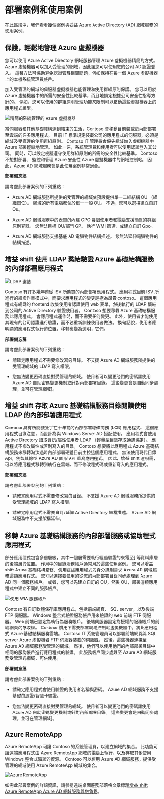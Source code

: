 <properties
    pageTitle="Azure Active Directory 網域服務︰ 部署案例 |Microsoft Azure"
    description="Azure AD 網域服務的部署案例"
    services="active-directory-ds"
    documentationCenter=""
    authors="mahesh-unnikrishnan"
    manager="stevenpo"
    editor="curtand"/>

<tags
    ms.service="active-directory-ds"
    ms.workload="identity"
    ms.tgt_pltfrm="na"
    ms.devlang="na"
    ms.topic="article"
    ms.date="09/21/2016"
    ms.author="maheshu"/>


# <a name="deployment-scenarios-and-use-cases"></a>部署案例和使用案例
在此區段中，我們看看幾個案例與受益 Azure Active Directory (AD) 網域服務的使用案例。

## <a name="secure-easy-administration-of-azure-virtual-machines"></a>保護，輕鬆地管理 Azure 虛擬機器
您可以使用 Azure Active Directory 網域服務管理 Azure 虛擬機器精簡的方式。 Azure 虛擬機器可以加入受管理的網域，因此讓您可以使用您的公司 AD 認證登入。 這種方法可協助避免認證管理相關問題，例如保持在每一個 Azure 虛擬機器上的本機系統管理員帳戶。

加入受管理的網域的伺服器虛擬機器也能管理和使用群組原則保護。 您可以用於 Azure 虛擬機器中的所需的安全性比較基準，而且地鎖定根據公司安全性指導方針的。 例如，您可以使用的群組原則管理功能來限制可以啟動這些虛擬機器上的應用程式類型。

![精簡的系統管理的 Azure 虛擬機器](./media/active-directory-domain-services-scenarios/streamlined-vm-administration.png)

當伺服器和其他基礎結構達到結束的生活，Contoso 會移動目前裝載於內部部署至雲端的許多應用程式。 目前 IT 標準規定裝載公司的應用程式的伺服器，必須是網域及受管理的使用群組原則。 Contoso IT 管理員會優先網域加入虛擬機器中 Azure 部署輕鬆地管理。 如此一來，系統管理員和使用者可以使用認證登入其公司。 同時，可以設定機器遵守使用群組原則的所需的安全性比較基準。 Contoso 不想對部署、 監控和管理 Azure 安全性 Azure 虛擬機器中的網域控制站。 因此，Azure AD 網域服務會是此使用案例非常適合。

**部署備忘稿**

請考慮此部署案例的下列重點︰

- Azure AD 網域服務所提供的受管理的網域依預設提供單一二維結構 OU （組織單位）。 網域的所有電腦都位於單一一般 OU。 不過，您可以選擇建立自訂 Ou。

- Azure AD 網域服務中的表單的內建 GPO 每個使用者和電腦支援簡單的群組原則容器。 您無法目標 OU/部門 GP、 執行 WMI 篩選，或建立自訂 Gpo。

- Azure AD 網域服務支援基底 AD 電腦物件結構描述。 您無法延伸電腦物件的結構描述。


## <a name="lift-and-shift-an-on-premises-application-that-uses-ldap-bind-authentication-to-azure-infrastructure-services"></a>增益 shift 使用 LDAP 繫結驗證 Azure 基礎結構服務的內部部署應用程式

![LDAP 連結](./media/active-directory-domain-services-scenarios/ldap-bind.png)

Contoso 有許多幾年前從 ISV 所購買的內部部署應用程式。 應用程式目前 ISV 所進行的維修作業模式中，而要求應用程式的變更是極為昂貴 contoso。 這個應用程式有網頁的 frontend 收集使用者認證使用 web 表單，然後執行的 LDAP 繫結到公司的 Active Directory 驗證使用者。 Contoso 想要移轉 Azure 基礎結構服務此應用程式。 會應用程式運作時，而不需要任何變更。 此外，使用者才能使用其現有的公司認證進行驗證，而不必重新訓練使用者做法。 換句話說，使用者應明顯的應用程式執行的位置，移轉應變為透明，它們。

**部署備忘稿**

請考慮此部署案例的下列重點︰

- 請確定應用程式不需要修改寫的目錄。 不支援 Azure AD 網域服務所提供的受管理網域的 LDAP 寫入權限。

- 您無法變更密碼直接對受管理的網域。 使用者可以變更他們的密碼請使用 Azure AD 自助密碼變更機制或針對內部部署目錄。 這些變更會是自動同步處理，並可在管理網域]。


## <a name="lift-and-shift-an-on-premises-application-that-uses-ldap-read-to-access-the-directory-to-azure-infrastructure-services"></a>增益 shift 存取 Azure 基礎結構服務目錄閱讀使用 LDAP 的內部部署應用程式
Contoso 具有所開發幾乎在十年前的內部部署線條商務 (LOB) 應用程式。 這個應用程式目錄注意，而設計為與 Windows Server AD 搭配使用。 應用程式會使用 Active Directory 讀取資訊/屬性使用者 LDAP （輕量型目錄存取通訊協定）。 應用程式不修改屬性或否則寫入的目錄。 Contoso 想要將此應用程式 Azure 基礎結構服務來移轉淘汰過時內部部署硬體目前主控這個應用程式。 無法使用現代目錄 Api，例如其餘型 Azure AD 圖形 API 重寫應用程式。 因此，增益 shift 選項需，可以將應用程式移轉到執行在雲端，而不修改程式碼或重新寫入的應用程式。

**部署備忘稿**

請考慮此部署案例的下列重點︰

- 請確定應用程式不需要修改寫的目錄。 不支援 Azure AD 網域服務所提供的受管理網域的 LDAP 寫入權限。

- 請確定應用程式不需要自訂/延伸 Active Directory 結構描述。 Azure AD 網域服務中不支援架構延伸。


## <a name="migrate-an-on-premises-service-or-daemon-application-to-azure-infrastructure-services"></a>移轉 Azure 基礎結構服務的內部部署服務或協助程式應用程式
部分應用程式包含多個層級，其中一個層需要執行經過驗證的來電至] 等資料庫層的後端層的位置。 作用中的目錄服務帳戶通常用於這些使用案例。 您可以增益 shift Azure 基礎結構服務，使用這些應用程式的身分識別需求 Azure AD 網域服務這類應用程式。 您可以選擇要使用的從您的內部部署目錄同步處理到 Azure AD 同一個服務帳戶。 或者，您可以先建立自訂的 OU，然後 OU，部署這類應用程式中建立不同的服務帳戶。

![使用 WIA 服務帳戶](./media/active-directory-domain-services-scenarios/wia-service-account.png)

Contoso 有自訂軟體保存庫應用程式，包括前端網頁、 SQL server，以及後端 FTP 伺服器。 Windows 整合式驗證服務帳戶用來驗證的 web 前端 FTP 伺服器。 Web 前端已設定為執行為服務帳戶。 後端伺服器設定為授權的服務帳戶的前端網頁的存取權。 Contoso 慣用不需要部署網域控制站虛擬機器中，將此應用程式 Azure 基礎結構服務雲端。 Contoso IT 系統管理員可以部署前端網頁與 SQL server Azure 虛擬機器 FTP 伺服器裝載的伺服器。 然後，這些機器連接至 Azure AD 網域服務受管理的網域。 然後，他們可以使用他們的內部部署目錄中相同的服務帳戶進行應用程式的驗證。 此服務帳戶同步處理至 Azure AD 網域服務受管理的網域，可供使用。

**部署備忘稿**

請考慮此部署案例的下列重點︰

- 請確定應用程式會使用驗證的使用者名稱與密碼。 Azure AD 網域服務不支援基礎的憑證/智慧卡驗證。

- 您無法變更密碼直接對受管理的網域。 使用者可以變更他們的密碼請使用 Azure AD 自助密碼變更機制或針對內部部署目錄。 這些變更會是自動同步處理，並可在管理網域]。


## <a name="azure-remoteapp"></a>Azure RemoteApp
Azure RemoteApp 可讓 Contoso 的系統管理員，以建立網域的集合。 此功能可讓遠端應用程式由 Azure RemoteApp 網域的電腦上執行，以及存取其他使用 Windows 整合式驗證的資源。 Contoso 可以使用 Azure AD 網域服務，提供受管理的網域使用 Azure RemoteApp 網域的集合。

![Azure RemoteApp](./media/active-directory-domain-services-scenarios/azure-remoteapp.png)

如需此部署案例的詳細資訊，請參閱遠端桌面服務部落格文章標題[增益 shift Azure RemoteApp Azure AD 網域服務與您負載](http://blogs.msdn.com/b/rds/archive/2016/01/19/lift-and-shift-your-workloads-with-azure-remoteapp-and-azure-ad-domain-services.aspx)。
